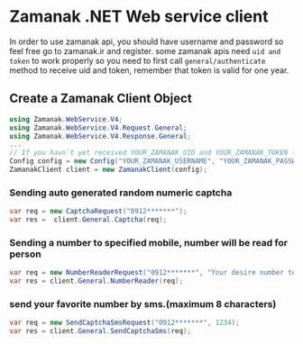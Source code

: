 # Zamanak .NET Web service client

In order to use zamanak api, you should have username and password so feel free go to zamanak.ir and register.
some zamanak apis need `uid and token` to work properly so you need to first call `general/authenticate` method to receive uid and token, 
remember that token is valid for one year.

## Create a Zamanak Client Object
```c#
using Zamanak.WebService.V4;
using Zamanak.WebService.V4.Request.General;
using Zamanak.WebService.V4.Response.General;
...
// If you havn`t yet received YOUR_ZAMANAK_UID and YOUR_ZAMANAK_TOKEN leave them ""
Config config = new Config("YOUR_ZAMANAK_USERNAME", "YOUR_ZAMANAK_PASSWORD", "YOUR_ZAMANAK_UID", "YOUR_ZAMANAK_TOKEN");
ZamanakClient client = new ZamanakClient(config);
```

### Sending auto generated random numeric captcha
```c#
var req = new CaptchaRequest("0912*******");
var res =  client.General.Captcha(req);
```

### Sending a number to specified mobile, number will be read for person 

```c#
var req = new NumberReaderRequest("0912*******", "Your desire number to be read for user for example 1234");
var res = client.General.NumberReader(req);
```

### send your favorite number by sms.(maximum 8 characters)

```c#
var req = new SendCaptchaSmsRequest("0912*******", 1234);
var res = client.General.SendCaptchaSms(req);
```